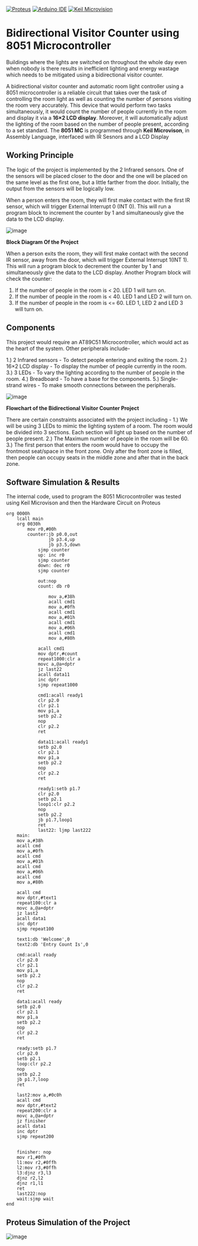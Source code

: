 [![Proteus](https://img.shields.io/badge/Proteus-%230079C1.svg?style=flat&logo=proteus&logoColor=white)](https://www.labcenter.com/)
[![Arduino IDE](https://img.shields.io/badge/Arduino%20IDE-%2300979D.svg?style=flat&logo=arduino&logoColor=white)](https://www.arduino.cc/)
[![Keil Microvision](https://img.shields.io/badge/Keil%20Microvision-%23007396.svg?style=flat&logoColor=white)](https://www.keil.com/)

# Bidirectional Visitor Counter using 8051 Microcontroller
Buildings where the lights are switched on throughout the whole day even when nobody is there results in inefficient lighting and energy wastage which needs to be mitigated using a bidirectional visitor counter.  

A bidirectional visitor counter and automatic room light controller using a 8051 microcontroller is a reliable circuit that takes over the task of controlling the room light as well as counting the number of persons visiting the room very accurately. This device that would perform two tasks simultaneously, it would count the number of people currently in the room and display it via a **16×2 LCD display**. Moreover, it will automatically adjust the lighting of the room based on the number of people present, according to a set standard. The **8051 MC** is programmed through **Keil Microvison**, in Assembly Language, interfaced with IR Sesnors and a LCD Display

## Working Principle 
The logic of the project is implemented by the 2 Infrared sensors. One of the sensors will be placed closer to the door and the one will be placed on the same level as the first one, but a little farther from the door. Initially, the output from the sensors will be logically low.

When a person enters the room, they will first make contact with the first IR sensor, which will trigger External Interrupt 0 (INT 0). This will run a program block to increment the counter by 1 and simultaneously give the data to the LCD display.

![image](https://github.com/user-attachments/assets/0709d73c-0402-4f15-bfaf-6d0a3fe17d69)

**Block Diagram Of the Project**

When a person exits the room, they will first make contact with the second IR sensor, away from the door, which will trigger External Interrupt 1(INT 1). This will run a program block to decrement the counter by 1 and simultaneously give the data to the LCD display.
Another Program block will check the counter:

1.	If the number of people in the room is < 20. LED 1 will turn on.
2.	If the number of people in the room is < 40. LED 1 and LED 2 will turn on.
3.	If the number of people in the room is <= 60. LED 1, LED 2 and LED 3 will turn on.

## Components 
This project would require an AT89C51 Microcontroller, which would act as the heart of the system. Other peripherals include-

1.)	2 Infrared sensors - To detect people entering and exiting the room. 
2.)	16×2 LCD display - To display the number of people currently in the room.
3.)	3 LEDs - To vary the lighting according to the number of people in the room.
4.)	Breadboard - To have a base for the components.
5.)	Single-strand wires - To make smooth connections between the peripherals.

![image](https://github.com/user-attachments/assets/98eba943-d50f-4d77-b071-58875c745cb4)

**Flowchart of the Bidirectional Visitor Counter Project**

There are certain constraints associated with the project including -
1.)	We will be using 3 LEDs to mimic the lighting system of a room. The room would be divided into 3 sections. Each section will light up based on the number of people present.
2.)	The Maximum number of people in the room will be 60.
3.)	The first person that enters the room would have to occupy the frontmost seat/space in the front zone. Only after the front zone is filled, then people can occupy seats in the middle zone and after that in the back zone.

## Software Simulation & Results
The internal code, used to program the 8051 Microcontroller was tested using Keil Microvison and then the Hardware Circuit on Proteus
```
org 0000h
	lcall main
	org 0030h
		mov r0,#00h
		counter:jb p0.0,out
				jb p3.4,up
				jb p3.5,down
			sjmp counter
			up: inc r0
			sjmp counter
			down: dec r0
			sjmp counter
			
			out:nop
			count: db r0
				
				mov a,#38h
				acall cmd1
				mov a,#0fh
				acall cmd1
				mov a,#01h
				acall cmd1
				mov a,#06h
				acall cmd1
				mov a,#80h
							
			acall cmd1
			mov dptr,#count
			repeat1000:clr a
			movc a,@a+dptr
			jz last22
			acall data11
			inc dptr
			sjmp repeat1000
			
			cmd1:acall ready1
			clr p2.0
			clr p2.1
			mov p1,a
			setb p2.2
			nop
			clr p2.2
			ret
			
			data11:acall ready1
			setb p2.0
			clr p2.1
			mov p1,a
			setb p2.2
			nop
			clr p2.2
			ret
			
			ready1:setb p1.7
			clr p2.0
			setb p2.1
			loop1:clr p2.2
			nop
			setb p2.2
			jb p1.7,loop1
			ret
			last22: ljmp last222
	main:
	mov a,#38h
	acall cmd
	mov a,#0fh
	acall cmd
	mov a,#01h
	acall cmd
	mov a,#06h
	acall cmd
	mov a,#80h
	
	acall cmd
	mov dptr,#text1
	repeat100:clr a
	movc a,@a+dptr
	jz last2
	acall data1
	inc dptr
	sjmp repeat100
		
	text1:db 'Welcome',0
	text2:db 'Entry Count Is',0	
		
	cmd:acall ready
	clr p2.0
	clr p2.1
	mov p1,a
	setb p2.2
	nop
	clr p2.2
	ret
	
	data1:acall ready 
	setb p2.0
	clr p2.1
	mov p1,a
	setb p2.2
	nop
	clr p2.2
	ret
	
	ready:setb p1.7
	clr p2.0
	setb p2.1
	loop:clr p2.2
	nop
	setb p2.2
	jb p1.7,loop
	ret
	
	last2:mov a,#0c0h
	acall cmd
	mov dptr,#text2
	repeat200:clr a
	movc a,@a+dptr
	jz finisher
	acall data1
	inc dptr
	sjmp repeat200
	
	
	finisher: nop
	mov r1,#0fh
	l1:mov r2,#0ffh
	l2:mov r3,#0ffh
	l3:djnz r3,l3
	djnz r2,l2
	djnz r1,l1
	ret
	last222:nop
	wait:sjmp wait
end
```


## **Proteus Simulation of the Project**
![image](https://github.com/user-attachments/assets/85c1b1bc-b30c-4b68-975c-bb30d7c82036)

